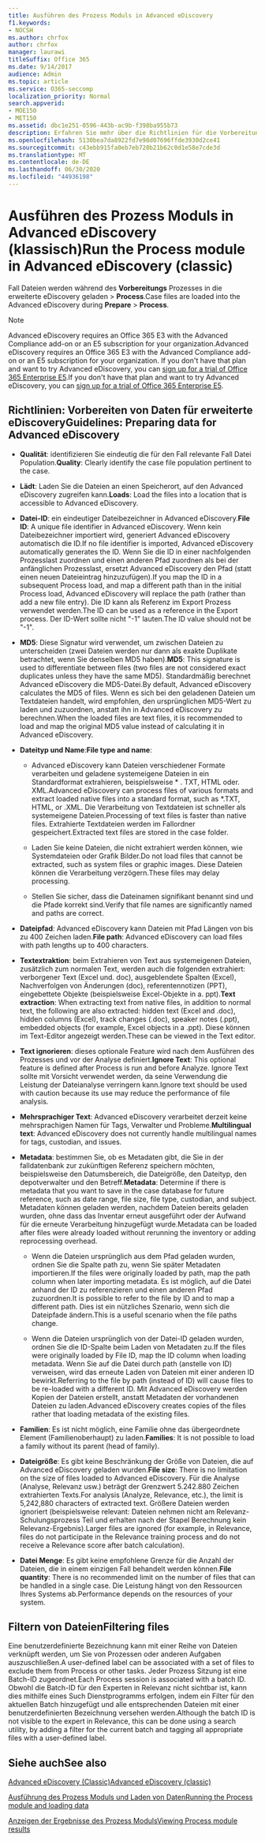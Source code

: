```yaml
---
title: Ausführen des Prozess Moduls in Advanced eDiscovery
f1.keywords:
- NOCSH
ms.author: chrfox
author: chrfox
manager: laurawi
titleSuffix: Office 365
ms.date: 9/14/2017
audience: Admin
ms.topic: article
ms.service: O365-seccomp
localization_priority: Normal
search.appverid:
- MOE150
- MET150
ms.assetid: dbc1e251-0596-443b-ac9b-f398ba955b73
description: Erfahren Sie mehr über die Richtlinien für die Vorbereitung von Fall Dateien von Daten für die Analyse mit Advanced eDiscovery.
ms.openlocfilehash: 5130bea7da8922fd7e98d07696ffde3930d2ce41
ms.sourcegitcommit: c43ebb915fa0eb7eb720b21b62c0d1e58e7cde3d
ms.translationtype: MT
ms.contentlocale: de-DE
ms.lasthandoff: 06/30/2020
ms.locfileid: "44936198"
---
```

# <a name="run-the-process-module-in-advanced-ediscovery-classic"></a><span data-ttu-id="ee6f5-103">Ausführen des Prozess Moduls in Advanced eDiscovery (klassisch)</span><span class="sxs-lookup"><span data-stu-id="ee6f5-103">Run the Process module in Advanced eDiscovery (classic)</span></span>

<span data-ttu-id="ee6f5-104">Fall Dateien werden während des **Vorbereitungs** Prozesses in die erweiterte eDiscovery geladen \> **Process**.</span><span class="sxs-lookup"><span data-stu-id="ee6f5-104">Case files are loaded into the Advanced eDiscovery during **Prepare** \> **Process**.</span></span> 
  
> [!NOTE]
> <span data-ttu-id="ee6f5-105">Advanced eDiscovery requires an Office 365 E3 with the Advanced Compliance add-on or an E5 subscription for your organization.</span><span class="sxs-lookup"><span data-stu-id="ee6f5-105">Advanced eDiscovery requires an Office 365 E3 with the Advanced Compliance add-on or an E5 subscription for your organization.</span></span> <span data-ttu-id="ee6f5-106">If you don't have that plan and want to try Advanced eDiscovery, you can [sign up for a trial of Office 365 Enterprise E5](https://go.microsoft.com/fwlink/p/?LinkID=698279).</span><span class="sxs-lookup"><span data-stu-id="ee6f5-106">If you don't have that plan and want to try Advanced eDiscovery, you can [sign up for a trial of Office 365 Enterprise E5](https://go.microsoft.com/fwlink/p/?LinkID=698279).</span></span> 
  
## <a name="guidelines-preparing-data-for-advanced-ediscovery"></a><span data-ttu-id="ee6f5-107">Richtlinien: Vorbereiten von Daten für erweiterte eDiscovery</span><span class="sxs-lookup"><span data-stu-id="ee6f5-107">Guidelines: Preparing data for Advanced eDiscovery</span></span>

- <span data-ttu-id="ee6f5-108">**Qualität**: identifizieren Sie eindeutig die für den Fall relevante Fall Datei Population.</span><span class="sxs-lookup"><span data-stu-id="ee6f5-108">**Quality**: Clearly identify the case file population pertinent to the case.</span></span>
    
- <span data-ttu-id="ee6f5-109">**Lädt**: Laden Sie die Dateien an einen Speicherort, auf den Advanced eDiscovery zugreifen kann.</span><span class="sxs-lookup"><span data-stu-id="ee6f5-109">**Loads**: Load the files into a location that is accessible to Advanced eDiscovery.</span></span>
    
- <span data-ttu-id="ee6f5-110">**Datei-ID**: ein eindeutiger Dateibezeichner in Advanced eDiscovery.</span><span class="sxs-lookup"><span data-stu-id="ee6f5-110">**File ID**: A unique file identifier in Advanced eDiscovery.</span></span> <span data-ttu-id="ee6f5-111">Wenn kein Dateibezeichner importiert wird, generiert Advanced eDiscovery automatisch die ID.</span><span class="sxs-lookup"><span data-stu-id="ee6f5-111">If no file identifier is imported, Advanced eDiscovery automatically generates the ID.</span></span> <span data-ttu-id="ee6f5-112">Wenn Sie die ID in einer nachfolgenden Prozesslast zuordnen und einen anderen Pfad zuordnen als bei der anfänglichen Prozesslast, ersetzt Advanced eDiscovery den Pfad (statt einen neuen Dateieintrag hinzuzufügen).</span><span class="sxs-lookup"><span data-stu-id="ee6f5-112">If you map the ID in a subsequent Process load, and map a different path than in the initial Process load, Advanced eDiscovery will replace the path (rather than add a new file entry).</span></span> <span data-ttu-id="ee6f5-113">Die ID kann als Referenz im Export Prozess verwendet werden.</span><span class="sxs-lookup"><span data-stu-id="ee6f5-113">The ID can be used as a reference in the Export process.</span></span> <span data-ttu-id="ee6f5-114">Der ID-Wert sollte nicht "-1" lauten.</span><span class="sxs-lookup"><span data-stu-id="ee6f5-114">The ID value should not be "-1".</span></span>
    
- <span data-ttu-id="ee6f5-115">**MD5**: Diese Signatur wird verwendet, um zwischen Dateien zu unterscheiden (zwei Dateien werden nur dann als exakte Duplikate betrachtet, wenn Sie denselben MD5 haben).</span><span class="sxs-lookup"><span data-stu-id="ee6f5-115">**MD5**: This signature is used to differentiate between files (two files are not considered exact duplicates unless they have the same MD5).</span></span> <span data-ttu-id="ee6f5-116">Standardmäßig berechnet Advanced eDiscovery die MD5-Datei.</span><span class="sxs-lookup"><span data-stu-id="ee6f5-116">By default, Advanced eDiscovery calculates the MD5 of files.</span></span> <span data-ttu-id="ee6f5-117">Wenn es sich bei den geladenen Dateien um Textdateien handelt, wird empfohlen, den ursprünglichen MD5-Wert zu laden und zuzuordnen, anstatt ihn in Advanced eDiscovery zu berechnen.</span><span class="sxs-lookup"><span data-stu-id="ee6f5-117">When the loaded files are text files, it is recommended to load and map the original MD5 value instead of calculating it in Advanced eDiscovery.</span></span>
    
- <span data-ttu-id="ee6f5-118">**Dateityp und Name**:</span><span class="sxs-lookup"><span data-stu-id="ee6f5-118">**File type and name**:</span></span>
    
  - <span data-ttu-id="ee6f5-119">Advanced eDiscovery kann Dateien verschiedener Formate verarbeiten und geladene systemeigene Dateien in ein Standardformat extrahieren, beispielsweise \* . TXT, HTML oder. XML.</span><span class="sxs-lookup"><span data-stu-id="ee6f5-119">Advanced eDiscovery can process files of various formats and extract loaded native files into a standard format, such as \*.TXT, HTML, or .XML.</span></span> <span data-ttu-id="ee6f5-120">Die Verarbeitung von Textdateien ist schneller als systemeigene Dateien.</span><span class="sxs-lookup"><span data-stu-id="ee6f5-120">Processing of text files is faster than native files.</span></span> <span data-ttu-id="ee6f5-121">Extrahierte Textdateien werden im Fallordner gespeichert.</span><span class="sxs-lookup"><span data-stu-id="ee6f5-121">Extracted text files are stored in the case folder.</span></span>
    
  - <span data-ttu-id="ee6f5-122">Laden Sie keine Dateien, die nicht extrahiert werden können, wie Systemdateien oder Grafik Bilder.</span><span class="sxs-lookup"><span data-stu-id="ee6f5-122">Do not load files that cannot be extracted, such as system files or graphic images.</span></span> <span data-ttu-id="ee6f5-123">Diese Dateien können die Verarbeitung verzögern.</span><span class="sxs-lookup"><span data-stu-id="ee6f5-123">These files may delay processing.</span></span>
    
  - <span data-ttu-id="ee6f5-124">Stellen Sie sicher, dass die Dateinamen signifikant benannt sind und die Pfade korrekt sind.</span><span class="sxs-lookup"><span data-stu-id="ee6f5-124">Verify that file names are significantly named and paths are correct.</span></span>
    
- <span data-ttu-id="ee6f5-125">**Dateipfad**: Advanced eDiscovery kann Dateien mit Pfad Längen von bis zu 400 Zeichen laden.</span><span class="sxs-lookup"><span data-stu-id="ee6f5-125">**File path**: Advanced eDiscovery can load files with path lengths up to 400 characters.</span></span>
    
- <span data-ttu-id="ee6f5-126">**Textextraktion**: beim Extrahieren von Text aus systemeigenen Dateien, zusätzlich zum normalen Text, werden auch die folgenden extrahiert: verborgener Text (Excel und. doc), ausgeblendete Spalten (Excel), Nachverfolgen von Änderungen (doc), referentennotizen (PPT), eingebettete Objekte (beispielsweise Excel-Objekte in a. ppt).</span><span class="sxs-lookup"><span data-stu-id="ee6f5-126">**Text extraction**: When extracting text from native files, in addition to normal text, the following are also extracted: hidden text (Excel and .doc), hidden columns (Excel), track changes (.doc), speaker notes (.ppt), embedded objects (for example, Excel objects in a .ppt).</span></span> <span data-ttu-id="ee6f5-127">Diese können im Text-Editor angezeigt werden.</span><span class="sxs-lookup"><span data-stu-id="ee6f5-127">These can be viewed in the Text editor.</span></span>
    
- <span data-ttu-id="ee6f5-128">**Text ignorieren**: dieses optionale Feature wird nach dem Ausführen des Prozesses und vor der Analyse definiert.</span><span class="sxs-lookup"><span data-stu-id="ee6f5-128">**Ignore Text**: This optional feature is defined after Process is run and before Analyze.</span></span> <span data-ttu-id="ee6f5-129">Ignore Text sollte mit Vorsicht verwendet werden, da seine Verwendung die Leistung der Dateianalyse verringern kann.</span><span class="sxs-lookup"><span data-stu-id="ee6f5-129">Ignore text should be used with caution because its use may reduce the performance of file analysis.</span></span>
    
- <span data-ttu-id="ee6f5-130">**Mehrsprachiger Text**: Advanced eDiscovery verarbeitet derzeit keine mehrsprachigen Namen für Tags, Verwalter und Probleme.</span><span class="sxs-lookup"><span data-stu-id="ee6f5-130">**Multilingual text**: Advanced eDiscovery does not currently handle multilingual names for tags, custodian, and issues.</span></span>
    
- <span data-ttu-id="ee6f5-131">**Metadata**: bestimmen Sie, ob es Metadaten gibt, die Sie in der falldatenbank zur zukünftigen Referenz speichern möchten, beispielsweise den Datumsbereich, die Dateigröße, den Dateityp, den depotverwalter und den Betreff.</span><span class="sxs-lookup"><span data-stu-id="ee6f5-131">**Metadata**: Determine if there is metadata that you want to save in the case database for future reference, such as date range, file size, file type, custodian, and subject.</span></span> <span data-ttu-id="ee6f5-132">Metadaten können geladen werden, nachdem Dateien bereits geladen wurden, ohne dass das Inventar erneut ausgeführt oder der Aufwand für die erneute Verarbeitung hinzugefügt wurde.</span><span class="sxs-lookup"><span data-stu-id="ee6f5-132">Metadata can be loaded after files were already loaded without rerunning the inventory or adding reprocessing overhead.</span></span> 
    
  - <span data-ttu-id="ee6f5-133">Wenn die Dateien ursprünglich aus dem Pfad geladen wurden, ordnen Sie die Spalte path zu, wenn Sie später Metadaten importieren.</span><span class="sxs-lookup"><span data-stu-id="ee6f5-133">If the files were originally loaded by path, map the path column when later importing metadata.</span></span> <span data-ttu-id="ee6f5-134">Es ist möglich, auf die Datei anhand der ID zu referenzieren und einen anderen Pfad zuzuordnen.</span><span class="sxs-lookup"><span data-stu-id="ee6f5-134">It is possible to refer to the file by ID and to map a different path.</span></span> <span data-ttu-id="ee6f5-135">Dies ist ein nützliches Szenario, wenn sich die Dateipfade ändern.</span><span class="sxs-lookup"><span data-stu-id="ee6f5-135">This is a useful scenario when the file paths change.</span></span>
    
  - <span data-ttu-id="ee6f5-136">Wenn die Dateien ursprünglich von der Datei-ID geladen wurden, ordnen Sie die ID-Spalte beim Laden von Metadaten zu.</span><span class="sxs-lookup"><span data-stu-id="ee6f5-136">If the files were originally loaded by File ID, map the ID column when loading metadata.</span></span> <span data-ttu-id="ee6f5-137">Wenn Sie auf die Datei durch path (anstelle von ID) verweisen, wird das erneute Laden von Dateien mit einer anderen ID bewirkt.</span><span class="sxs-lookup"><span data-stu-id="ee6f5-137">Referring to the file by path (instead of ID) will cause files to be re-loaded with a different ID.</span></span> <span data-ttu-id="ee6f5-138">Mit Advanced eDiscovery werden Kopien der Dateien erstellt, anstatt Metadaten der vorhandenen Dateien zu laden.</span><span class="sxs-lookup"><span data-stu-id="ee6f5-138">Advanced eDiscovery creates copies of the files rather that loading metadata of the existing files.</span></span>
    
- <span data-ttu-id="ee6f5-139">**Familien**: Es ist nicht möglich, eine Familie ohne das übergeordnete Element (Familienoberhaupt) zu laden.</span><span class="sxs-lookup"><span data-stu-id="ee6f5-139">**Families**: It is not possible to load a family without its parent (head of family).</span></span> 
    
- <span data-ttu-id="ee6f5-140">**Dateigröße**: Es gibt keine Beschränkung der Größe von Dateien, die auf Advanced eDiscovery geladen wurden.</span><span class="sxs-lookup"><span data-stu-id="ee6f5-140">**File size**: There is no limitation on the size of files loaded to Advanced eDiscovery.</span></span> <span data-ttu-id="ee6f5-141">Für die Analyse (Analyse, Relevanz usw.) beträgt der Grenzwert 5.242.880 Zeichen extrahierten Texts.</span><span class="sxs-lookup"><span data-stu-id="ee6f5-141">For analysis (Analyze, Relevance, etc.), the limit is 5,242,880 characters of extracted text.</span></span> <span data-ttu-id="ee6f5-142">Größere Dateien werden ignoriert (beispielsweise relevant: Dateien nehmen nicht am Relevanz-Schulungsprozess Teil und erhalten nach der Stapel Berechnung kein Relevanz-Ergebnis).</span><span class="sxs-lookup"><span data-stu-id="ee6f5-142">Larger files are ignored (for example, in Relevance, files do not participate in the Relevance training process and do not receive a Relevance score after batch calculation).</span></span>
    
- <span data-ttu-id="ee6f5-143">**Datei Menge**: Es gibt keine empfohlene Grenze für die Anzahl der Dateien, die in einem einzigen Fall behandelt werden können.</span><span class="sxs-lookup"><span data-stu-id="ee6f5-143">**File quantity**: There is no recommended limit on the number of files that can be handled in a single case.</span></span> <span data-ttu-id="ee6f5-144">Die Leistung hängt von den Ressourcen Ihres Systems ab.</span><span class="sxs-lookup"><span data-stu-id="ee6f5-144">Performance depends on the resources of your system.</span></span> 
    
## <a name="filtering-files"></a><span data-ttu-id="ee6f5-145">Filtern von Dateien</span><span class="sxs-lookup"><span data-stu-id="ee6f5-145">Filtering files</span></span>

<span data-ttu-id="ee6f5-146">Eine benutzerdefinierte Bezeichnung kann mit einer Reihe von Dateien verknüpft werden, um Sie von Prozessen oder anderen Aufgaben auszuschließen.</span><span class="sxs-lookup"><span data-stu-id="ee6f5-146">A user-defined label can be associated with a set of files to exclude them from Process or other tasks.</span></span> <span data-ttu-id="ee6f5-147">Jeder Prozess Sitzung ist eine Batch-ID zugeordnet.</span><span class="sxs-lookup"><span data-stu-id="ee6f5-147">Each Process session is associated with a batch ID.</span></span> <span data-ttu-id="ee6f5-148">Obwohl die Batch-ID für den Experten in Relevanz nicht sichtbar ist, kann dies mithilfe eines Such Dienstprogramms erfolgen, indem ein Filter für den aktuellen Batch hinzugefügt und alle entsprechenden Dateien mit einer benutzerdefinierten Bezeichnung versehen werden.</span><span class="sxs-lookup"><span data-stu-id="ee6f5-148">Although the batch ID is not visible to the expert in Relevance, this can be done using a search utility, by adding a filter for the current batch and tagging all appropriate files with a user-defined label.</span></span> 
  
## <a name="see-also"></a><span data-ttu-id="ee6f5-149">Siehe auch</span><span class="sxs-lookup"><span data-stu-id="ee6f5-149">See also</span></span>

[<span data-ttu-id="ee6f5-150">Advanced eDiscovery (Classic)</span><span class="sxs-lookup"><span data-stu-id="ee6f5-150">Advanced eDiscovery (classic)</span></span>](office-365-advanced-ediscovery.md)
  
[<span data-ttu-id="ee6f5-151">Ausführung des Prozess Moduls und Laden von Daten</span><span class="sxs-lookup"><span data-stu-id="ee6f5-151">Running the Process module and loading data</span></span>](run-the-process-module-and-load-data-in-advanced-ediscovery.md)
  
[<span data-ttu-id="ee6f5-152">Anzeigen der Ergebnisse des Prozess Moduls</span><span class="sxs-lookup"><span data-stu-id="ee6f5-152">Viewing Process module results</span></span>](view-process-module-results-in-advanced-ediscovery.md)

